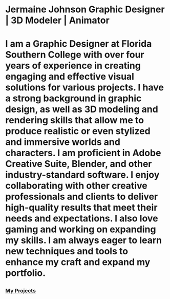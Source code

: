 
<h1>
Jermaine Johnson
Graphic Designer | 3D Modeler | Animator
<h1>

<p>
I am a Graphic Designer at Florida Southern College with over four years of experience in creating engaging and effective visual solutions for various projects. I have a strong background in graphic design, as well as 3D modeling and rendering skills that allow me to produce realistic or even stylized and immersive worlds and characters. I am proficient in Adobe Creative Suite, Blender, and other industry-standard software. I enjoy collaborating with other creative professionals and clients to deliver high-quality results that meet their needs and expectations. I also love gaming and working on expanding my skills. I am always eager to learn new techniques and tools to enhance my craft and expand my portfolio.
<p>


<h3>

[My Projects](./projects.md) <h3>

